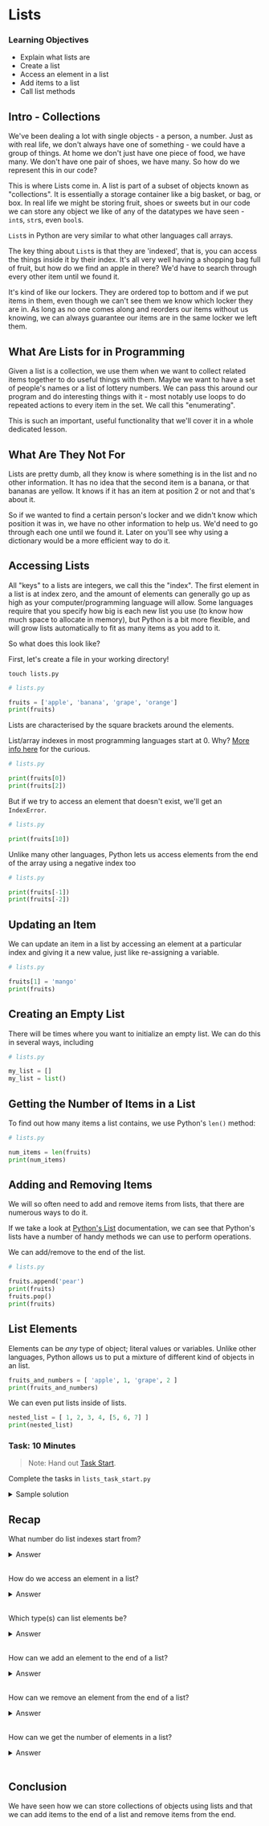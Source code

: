 # Lists

### Learning Objectives

* Explain what lists are
* Create a list
* Access an element in a list
* Add items to a list
* Call list methods

## Intro - Collections

We've been dealing a lot with single objects - a person, a number. Just as with real life, we don't always have one of something - we could have a group of things. At home we don't just have one piece of food, we have many. We don't have one pair of shoes, we have many. So how do we represent this in our code?

This is where Lists come in. A list is part of a subset of objects known as "collections". It is essentially a storage container like a big basket, or bag, or box. In real life we might be storing fruit, shoes or sweets but in our code we can store any object we like of any of the datatypes we have seen - `int`s, `str`s, even `bool`s. 

`List`s in Python are very similar to what other languages call arrays.

The key thing about `List`s is that they are 'indexed', that is, you can access the things inside it by their index. It's all very well having a shopping bag full of fruit, but how do we find an apple in there? We'd have to search through every other item until we found it.

It's kind of like our lockers. They are ordered top to bottom and if we put items in them, even though we can't see them we know which locker they are in. As long as no one comes along and reorders our items without us knowing, we can always guarantee our items are in the same locker we left them.

## What Are Lists for in Programming

Given a list is a collection, we use them when we want to collect related items together to do useful things with them. Maybe we want to have a set of people's names or a list of lottery numbers. We can pass this around our program and do interesting things with it - most notably use loops to do repeated actions to every item in the set. We call this "enumerating".

This is such an important, useful functionality that we'll cover it in a whole dedicated lesson.

## What Are They Not For

Lists are pretty dumb, all they know is where something is in the list and no other information. It has no idea that the second item is a banana, or that bananas are yellow. It knows if it has an item at position 2 or not and that's about it.

So if we wanted to find a certain person's locker and we didn't know which position it was in, we have no other information to help us. We'd need to go through each one until we found it. Later on you'll see why using a dictionary would be a more efficient way to do it.

## Accessing Lists

All "keys" to a lists are integers, we call this the "index". The first element in a list is at index zero, and the amount of elements can generally go up as high as your computer/programming language will allow. Some languages require that you specify how big is each new list you use (to know how much space to allocate in memory), but Python is a bit more flexible, and will grow lists automatically to fit as many items as you add to it.

So what does this look like?

First, let's create a file in your working directory!

```
touch lists.py
```

```python
# lists.py

fruits = ['apple', 'banana', 'grape', 'orange']
print(fruits)
```

Lists are characterised by the square brackets around the elements.

List/array indexes in most programming languages start at 0. Why? [More info here](https://en.wikipedia.org/wiki/Zero-based_numbering#Usage_in_programming_languages) for the curious.

```python
# lists.py

print(fruits[0])
print(fruits[2])

```

But if we try to access an element that doesn't exist, we'll get an `IndexError`.

```python
# lists.py

print(fruits[10])
```

Unlike many other languages, Python lets us access elements from the end of the array using a negative index too

```python
# lists.py

print(fruits[-1])
print(fruits[-2])
```

## Updating an Item

We can update an item in a list by accessing an element at a particular index and giving it a new value, just like re-assigning a variable.

```python
# lists.py

fruits[1] = 'mango'
print(fruits)
```

## Creating an Empty List

There will be times where you want to initialize an empty list. We can do this in several ways, including

```python
# lists.py

my_list = []
my_list = list()
```

## Getting the Number of Items in a List

To find out how many items a list contains, we use Python's `len()` method:

```python
# lists.py

num_items = len(fruits)
print(num_items)
```

## Adding and Removing Items

We will so often need to add and remove items from lists, that there are numerous ways to do it.

If we take a look at [Python's List](https://docs.python.org/3/tutorial/datastructures.html) documentation, we can see that Python's lists have a number of handy methods we can use to perform operations.

We can add/remove to the end of the list.

```python
# lists.py

fruits.append('pear')
print(fruits)
fruits.pop()
print(fruits)
```

## List Elements

Elements can be _any_ type of object; literal values or variables. Unlike other languages, Python allows us to put a mixture of different kind of objects in an list.

```python
fruits_and_numbers = [ 'apple', 1, 'grape', 2 ]
print(fruits_and_numbers)
```

We can even put lists inside of lists.

```python
nested_list = [ 1, 2, 3, 4, [5, 6, 7] ]
print(nested_list)
```


### Task: 10 Minutes

> Note: Hand out [Task Start](lists_task_start.py).

Complete the tasks in `lists_task_start.py`
<details>
<summary>Sample solution</summary>


```python
# 1. Create an empty list called `task_list`

task_list = []


# 2. Add a few `str` elements, representing some everyday tasks e.g. 'Make Dinner'

task_list.append('Go Shopping')
task_list.append('Make Dinner')
task_list.append('Take Dog For a Walk')
task_list.append('Wash Dishes')

# 3. Print out `task_list`

print(task_list)

# 4. Remove the last task

task_list.pop()

# 5. Print out `task_list`

print(task_list)

# 6. Print out the number of elements in `task_list`

print(len(task_list))
  
```
</details>

## Recap

What number do list indexes start from?
<details>
<summary>Answer</summary>
Zero
</details>
</br>

How do we access an element in a list?
<details>
<summary>Answer</summary>
By using the name of the list, followed by the index of the element we are looking for in square brackets e.g. `my_list[2]`
</details>
</br>

Which type(s) can list elements be?
<details>
<summary>Answer</summary>
List elements can be of any type, including other lists
</details>
</br>

How can we add an element to the end of a list?
<details>
<summary>Answer</summary>
By using the `append()` method e.g. `my_list.append('banana')` 
</details>
</br>

How can we remove an element from the end of a list?
<details>
<summary>Answer</summary>
By using the `pop()` method e.g. `my_list.pop() `
</details>
</br>

How can we get the number of elements in a list?
<details>
<summary>Answer</summary>
By using Python's `len()` method e.g. `len(my_list)`
</details>
</br>

## Conclusion

We have seen how we can store collections of objects using lists and that we can add items to the end of a list and remove items from the end.
